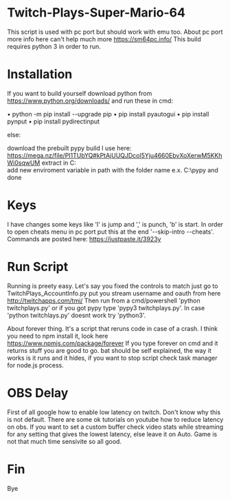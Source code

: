 # Twitch-Plays-Super-Mario-64

This script is used with pc port but should work with emu too.
About pc port more info here can't help much more https://sm64pc.info/
This build requires python 3 in order to run.


# Installation
If you want to build yourself download python from https://www.python.org/downloads/ and run these in cmd:

• python -m pip install --upgrade pip
• pip install pyautogui
• pip install pynput
• pip install pydirectinput

else:

download the prebuilt pypy build I use here: https://mega.nz/file/PI1TUbYQ#kPtAjUUQJDcol5Yju4660EbvXoXerwM5KKhWi0sqwUM
extract in C:\
add new enviroment variable in path with the folder name e.x. C:\pypy
and done


# Keys

I have changes some keys like 'l' is jump and ',' is punch, 'b' is start.
In order to open cheats menu in pc port put this at the end  '--skip-intro --cheats'.
Commands are posted here: https://justpaste.it/3923y 

# Run Script
Running is preety easy. Let's say you fixed the controls to match just go to TwitchPlays_AccountInfo.py put you stream username and oauth from here http://twitchapps.com/tmi/
Then run from a cmd/powershell 'python twitchplays.py' or if you got pypy type 'pypy3 twitchplays.py'. In case 'python twitchlays.py' doesnt work try 'python3'.

About forever thing. It's a script that reruns code in case of a crash. I think you need to npm install it, look here https://www.npmjs.com/package/forever
If you type forever on cmd and it returns stuff you are good to go. bat should be self explained, the way it works is it runs and it hides, if you want to stop script check task manager for node.js process.

# OBS Delay

First of all google how to enable low latency on twitch. Don't know why this is not default.
There are some ok tutorials on youtube how to reduce latency on obs. If you want to set a custom buffer check video stats while streaming for any setting that gives the lowest latency, else leave it on Auto.
Game is not that much time sensivite so all good.

# Fin
Bye
